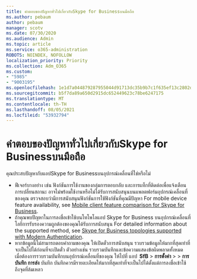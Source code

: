 ```yaml
---
title: คําตอบของปัญหาทั่วไปเกี่ยวกับSkype for Businessบนมือถือ
ms.author: pebaum
author: pebaum
manager: scotv
ms.date: 07/30/2020
ms.audience: Admin
ms.topic: article
ms.service: o365-administration
ROBOTS: NOINDEX, NOFOLLOW
localization_priority: Priority
ms.collection: Adm_O365
ms.custom:
- "5985"
- "9003195"
ms.openlocfilehash: 1e1d7a044879287955044d91713dc35b9b7c1f635ef13c2802dbb09a36058442
ms.sourcegitcommit: b5f7da89a650d2915dc652449623c78be6247175
ms.translationtype: MT
ms.contentlocale: th-TH
ms.lasthandoff: 08/05/2021
ms.locfileid: "53932794"
---
```

# <a name="answers-to-common-issues-with-skype-for-business-for-mobile"></a>คําตอบของปัญหาทั่วไปเกี่ยวกับSkype for Businessบนมือถือ

คุณประสบปัญหากับแอปSkype for Businessบนอุปกรณ์เคลื่อนที่ใช่หรือไม่

- ฟีเจอร์บางอย่าง เช่น ฟังก์ชันการใช้งานของกลุ่มการตอบกลับ และการแท็กที่ติดต่อเพื่อแจ้งเตือนการเปลี่ยนสถานะ อาจไม่พร้อมใช้งานหรือไม่ได้รับการสนับสนุนบนแพลตฟอร์มอุปกรณ์เคลื่อนที่ของคุณ ตรวจสอบว่ามีการสนับสนุนฟังก์ชันการใช้ฟังก์ชันที่คุณมีปัญหา For mobile device feature availability, see [Mobile client feature comparison for Skype for Business](https://technet.microsoft.com/library/Dn951412.aspx).
- ถ้าคุณพบปัญหาในการลงชื่อเข้าใช้บนโทโพโลแอป Skype for Business บนอุปกรณ์เคลื่อนที่โลยีการรับรองความถูกต้องของคุณได้รับการสนับสนุน For detailed information about the supported method, see [Skype for Business topologies supported with Modern Authentication](https://docs.microsoft.com/skypeforbusiness/plan-your-deployment/modern-authentication/topologies-supported).  
- หากข้อมูลนี้ไม่สามารถตอบคําถามของคุณ ให้เปิดตั๋วการสนับสนุน รวบรวมข้อมูลให้มากที่สุดเท่าที่จะเป็นไปได้ก่อนที่จะเปิดตั๋ว ตัวอย่างเช่น รวบรวมบันทึกและข้อความแสดงข้อผิดพลาดทั้งหมด เมื่อต้องการรวบรวมบันทึกบนอุปกรณ์เคลื่อนที่ของคุณ ให้ไปที่ แอป  **SfB** >   **การตั้งค่า**  >     >   **การบันทึก การส่ง** บันทึก บันทึกควรมีรายละเอียดให้มากที่สุดเท่าที่จะเป็นไปได้ตั้งแต่การลงชื่อเข้าใช้ถึงจุดที่ล้มเหลว
